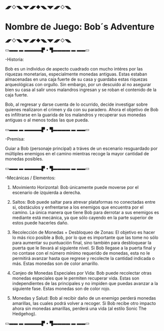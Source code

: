 ◢◤◇◥◣◥◤◢◤◆◥◣◥◤◢◤◇◥◣

# Nombre de Juego: Bob´s Adventure

◢◤◇◥◣◥◤◢◤◆◥◣◥◤◢◤◇◥◣


▭▬▬ ▬ ▬▬▬▬▛ • ▜▬▬▬▬ ▬ ▬▬▭

-Historia:

Bob es un individuo de aspecto cuadrado con mucho intéres por las riquezas monetarias, especialmente monedas antiguas. Estas estaban almacenadas en una caja fuerte de su casa y guardaba estas riquezas arqueológicas con orgullo. Sin embargo, por un descuido al no asegurar bien su casa al salir unos malandros ingresan y se roban el contenido de la caja fuerte.

Bob, al regresar y darse cuenta de lo ocurrido, decide investigar sobre quienes realizaron el crimen y da con su paradero. Ahora el objetivo de Bob es infiltrarse en la guarida de los malandros y recuperar sus monedas antiguas o al menos todas las que pueda.

▭▬▬ ▬ ▬▬▬▬▛ • ▜▬▬▬▬ ▬ ▬▬▭

-Premisa:

Guiar a Bob (personaje principal) a tráves de un escenario resguardado por múltiples enemigos en el camino mientras recoge la mayor cantidad de monedas posibles.

▭▬▬ ▬ ▬▬▬▬▛ • ▜▬▬▬▬ ▬ ▬▬▭

-Mecánicas / Elementos:

1. Movimiento Horizontal: Bob únicamente puede moverse por el escenario de izquierda a derecha.

2. Saltos: Bob puede saltar para atrevar plataformas no conectadas entre si, obstáculos y enfrentarse a los enemigos que encuentra por el camino. La única manera que tiene Bob para derrotar a sus enemigos es mediante está mecánica, ya que sólo cayendo en la parte superior de estos puede hacerles daño.

3. Recolección de Monedas + Desbloqueo de Zonas: El objetivo es hacer lo más rico posible a Bob, por lo que es importante que las tome no sólo para aumentar su puntuación final, sino también para desbloquear la puerta que le llevará al siguiente nivel. Si Bob llegase a la puerta final y no contase con el número mínimo requerido de monedas, esta no le permitirá avanzar hasta que regrese y recolecte la cantidad indicada o más. Estas monedas son de color amarillo.

4. Canjeo de Monedas Especiales por Vida: Bob puede recolectar otras monedas especiales que le permiten recuperar vida. Estas son independientes de las principales y no impiden que puedas avanzar a la siguiente fase. Estas monedas son de color rojo.

5. Monedas y Salud: Bob al recibir daño de un enemigo perderá monedas amarillas, las cuales podrá volver a recoger. Si Bob recibe otro impacto ahora sin monedas amarillas, perderá una vida (al estilo Sonic The Hedgehog).
   
▭▬▬ ▬ ▬▬▬▬▛ • ▜▬▬▬▬ ▬ ▬▬▭

